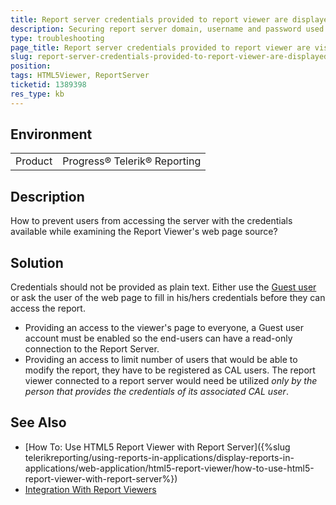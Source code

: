 ```yaml
---
title: Report server credentials provided to report viewer are displayed as plain text
description: Securing report server domain, username and password used in report viewer's initialization
type: troubleshooting
page_title: Report server credentials provided to report viewer are visible on examining the web page source
slug: report-server-credentials-provided-to-report-viewer-are-displayed-as-plain-text
position: 
tags: HTML5Viewer, ReportServer
ticketid: 1389398
res_type: kb
---
```


## Environment
<table>
	<tr>
		<td>Product</td>
		<td>Progress® Telerik® Reporting</td>
	</tr>
</table>


## Description
How to prevent users from accessing the server with the credentials available while examining the Report Viewer's web page source?

## Solution 
Credentials should not be provided as plain text. Either use the [Guest user](https://docs.telerik.com/report-server/implementer-guide/user-management/guest-user) or ask the user of the web page to fill in his/hers credentials before they can access the report.
- Providing an access to the viewer's page to everyone, a Guest user account must be enabled so the end-users can have a read-only connection to the Report Server. 
- Providing an access to limit number of users that would be able to modify the report, they have to be registered as CAL users. The report viewer connected to a report server would need be utilized *only by the person that provides the credentials of its associated CAL user*.

## See Also
- [How To: Use HTML5 Report Viewer with Report Server]({%slug telerikreporting/using-reports-in-applications/display-reports-in-applications/web-application/html5-report-viewer/how-to-use-html5-report-viewer-with-report-server%})
- [Integration With Report Viewers](https://docs.telerik.com/report-server/implementer-guide/integration-with-report-viewers)
